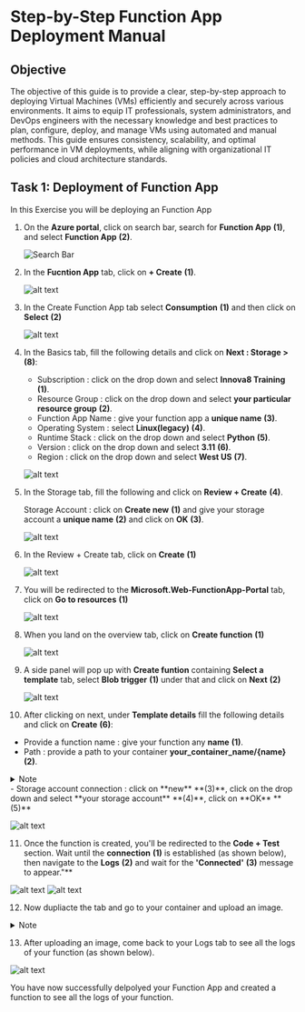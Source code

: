 # Step-by-Step Function App Deployment Manual

## Objective

The objective of this guide is to provide a clear, step-by-step approach to deploying Virtual Machines (VMs) efficiently and securely across various environments. It aims to equip IT professionals, system administrators, and DevOps engineers with the necessary knowledge and best practices to plan, configure, deploy, and manage VMs using automated and manual methods. This guide ensures consistency, scalability, and optimal performance in VM deployments, while aligning with organizational IT policies and cloud architecture standards.

## Task 1: Deployment of Function App

In this Exercise you will be deploying an Function App

1. On the **Azure portal**, click on search bar, search for **Function App** **(1)**, and select **Function App** **(2)**.

   ![Search Bar](https://raw.githubusercontent.com/RuchithaGowda10/doc-on-vm-creation/refs/heads/main/images/Screenshot%202025-05-05%20093318.png)

2. In the **Fucntion App** tab, click on **+ Create** **(1)**.

   ![alt text](image-16.png)

3. In the Create Function App tab select **Consumption** **(1)** and then click on **Select** **(2)**

   ![alt text](image-17.png)

4. In the Basics tab, fill the following details and click on **Next : Storage >** **(8)**:

   - Subscription : click on the drop down and select **Innova8 Training** **(1)**.
   - Resource Group : click on the drop down and select **your particular resource group** **(2)**.
   - Function App Name : give your function app a **unique name** **(3)**.
   - Operating System : select **Linux(legacy)** **(4)**.
   - Runtime Stack : click on the drop down and select **Python** **(5)**.
   - Version : click on the drop down and select **3.11** **(6)**.
   - Region : click on the drop down and select **West US** **(7)**.

   ![alt text](image-18.png)

5. In the Storage tab, fill the following and click on **Review  + Create** **(4)**.

   Storage Account : click on **Create new** **(1)** and give your storage account a **unique name** **(2)** and click on **OK** **(3)**.

   ![alt text](image-19.png)

6. In the Review + Create tab, click on **Create** **(1)**

   ![alt text](image-21.png)

7. You will be redirected to the **Microsoft.Web-FunctionApp-Portal** tab, click on **Go to resources** **(1)**

   ![alt text](image-24.png)

8. When you land on the overview tab, click on **Create function** **(1)**

   ![alt text](image-25.png)

9. A side panel will pop up with **Create funtion** containing **Select a template** tab, select **Blob trigger** **(1)** under that and click on **Next** **(2)**

   ![alt text](image-26.png)

10. After clicking on next, under **Template details** fill the following details and click on **Create** **(6)**:

   - Provide a function name : give your function any **name** **(1)**.
   - Path : provide a path to your container **your_container_name/{name}** **(2)**.
   
<details>
  <summary> Note</summary>
    Before providing a path, make sure you have created a container. (To create a container, go to **Home**, go to your **Resource Group**, select your **Newly created storage accout**, under the side panel go to **Data storage**, click on **Containers**, again click on **+ Container** to create new container, give your container a name and click on **Create** and make sure that is the same name you give in the **Path** **(2)**)
</details>
   - Storage account connection : click on **new** **(3)**, click on the drop down and select **your storage account** **(4)**, click on **OK** **(5)**

   ![alt text](image-27.png)

11. Once the function is created, you'll be redirected to the **Code + Test** section. Wait until the **connection** **(1)** is established (as shown below), then navigate to the **Logs** **(2)** and wait for the **'Connected'** **(3)** message to appear."**

   ![alt text](image-30.png)
   ![alt text](image-29.png)

12. Now dupliacte the tab and go to your container and upload an image.
<details>
  <summary> Note</summary>

  To navigate to your container, go to **Home**, go to your **Resource Group**, select your **Newly created storage accout**, under the side panel go to **Data storage**, click on **your_container** that you have created, you can see an upload button, click on it and click on **browse files** and select any image from your file manager, click on **upload**
</details>

13. After uploading an image, come back to your Logs tab to see all the logs of your function (as shown below). 

   ![alt text](image-31.png)

You have now successfully delpolyed your Function App and created a function to see all the logs of your function.
